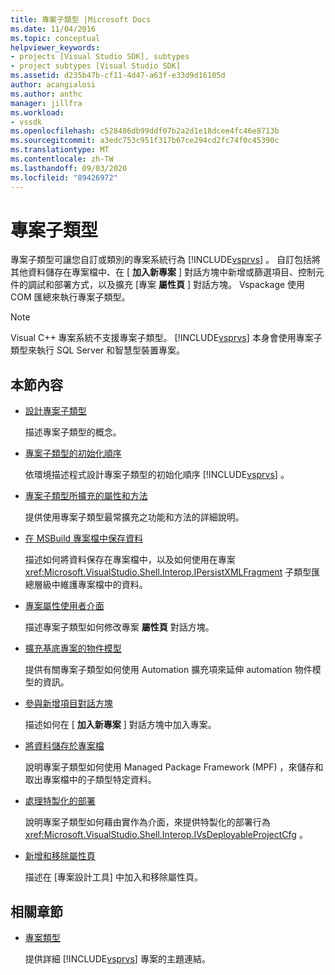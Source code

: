 ```yaml
---
title: 專案子類型 |Microsoft Docs
ms.date: 11/04/2016
ms.topic: conceptual
helpviewer_keywords:
- projects [Visual Studio SDK], subtypes
- project subtypes [Visual Studio SDK]
ms.assetid: d235b47b-cf11-4d47-a63f-e33d9d16105d
author: acangialosi
ms.author: anthc
manager: jillfra
ms.workload:
- vssdk
ms.openlocfilehash: c528486db99ddf07b2a2d1e18dcee4fc46e8713b
ms.sourcegitcommit: a3edc753c951f317b67ce294cd2fc74f0c45390c
ms.translationtype: MT
ms.contentlocale: zh-TW
ms.lasthandoff: 09/03/2020
ms.locfileid: "89426972"
---
```

# <a name="project-subtypes"></a>專案子類型
專案子類型可讓您自訂或類別的專案系統行為 [!INCLUDE[vsprvs](../../code-quality/includes/vsprvs_md.md)] 。 自訂包括將其他資料儲存在專案檔中、在 [ **加入新專案** ] 對話方塊中新增或篩選項目、控制元件的調試和部署方式，以及擴充 [專案 **屬性頁** ] 對話方塊。 Vspackage 使用 COM 匯總來執行專案子類型。

> [!NOTE]
> Visual C++ 專案系統不支援專案子類型。 [!INCLUDE[vsprvs](../../code-quality/includes/vsprvs_md.md)] 本身會使用專案子類型來執行 SQL Server 和智慧型裝置專案。

## <a name="in-this-section"></a>本節內容

- [設計專案子類型](../../extensibility/internals/project-subtypes-design.md)

  描述專案子類型的概念。

- [專案子類型的初始化順序](../../extensibility/internals/initialization-sequence-of-project-subtypes.md)

  依環境描述程式設計專案子類型的初始化順序 [!INCLUDE[vsprvs](../../code-quality/includes/vsprvs_md.md)] 。

- [專案子類型所擴充的屬性和方法](../../extensibility/internals/properties-and-methods-extended-by-project-subtypes.md)

  提供使用專案子類型最常擴充之功能和方法的詳細說明。

- [在 MSBuild 專案檔中保存資料](../../extensibility/internals/persisting-data-in-the-msbuild-project-file.md)

  描述如何將資料保存在專案檔中，以及如何使用在專案 <xref:Microsoft.VisualStudio.Shell.Interop.IPersistXMLFragment> 子類型匯總層級中維護專案檔中的資料。

- [專案屬性使用者介面](../../extensibility/internals/project-property-user-interface.md)

  描述專案子類型如何修改專案 **屬性頁** 對話方塊。

- [擴充基底專案的物件模型](../../extensibility/internals/extending-the-object-model-of-the-base-project.md)

  提供有關專案子類型如何使用 Automation 擴充項來延伸 automation 物件模型的資訊。

- [參與新增項目對話方塊](../../extensibility/internals/contributing-to-the-add-new-item-dialog-box.md)

  描述如何在 [ **加入新專案** ] 對話方塊中加入專案。

- [將資料儲存於專案檔](../../extensibility/saving-data-in-project-files.md)

  說明專案子類型如何使用 Managed Package Framework (MPF) ，來儲存和取出專案檔中的子類型特定資料。

- [處理特製化的部署](../../extensibility/internals/handling-specialized-deployment.md)

  說明專案子類型如何藉由實作為介面，來提供特製化的部署行為 <xref:Microsoft.VisualStudio.Shell.Interop.IVsDeployableProjectCfg> 。

- [新增和移除屬性頁](../../extensibility/adding-and-removing-property-pages.md)

  描述在 [專案設計工具] 中加入和移除屬性頁。

## <a name="related-sections"></a>相關章節

- [專案類型](../../extensibility/internals/project-types.md)

  提供詳細 [!INCLUDE[vsprvs](../../code-quality/includes/vsprvs_md.md)] 專案的主題連結。
